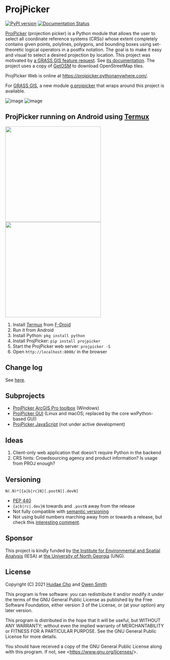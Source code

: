 # ProjPicker

[![PyPI version](https://badge.fury.io/py/projpicker.svg)](https://badge.fury.io/py/projpicker)
[![Documentation Status](https://readthedocs.org/projects/projpicker/badge/?version=latest)](https://projpicker.readthedocs.io/en/latest/?badge=latest)

[ProjPicker](https://github.com/HuidaeCho/projpicker) (projection picker) is a
Python module that allows the user to select all coordinate reference systems
(CRSs) whose extent completely contains given points, polylines, polygons, and
bounding boxes using set-theoretic logical operators in a postfix notation. The
goal is to make it easy and visual to select a desired projection by location.
This project was motivated by
[a GRASS GIS feature request](https://github.com/OSGeo/grass/issues/1253).
See [its documentation](https://projpicker.readthedocs.io/en/latest/).
The project uses a copy of [GetOSM](https://github.com/HuidaeCho/getosm) to
download OpenStreetMap tiles.

ProjPicker Web is online at https://projpicker.pythonanywhere.com/.

For [GRASS GIS](https://grass.osgeo.org/), a new module
[g.projpicker](https://grass.osgeo.org/grass78/manuals/addons/g.projpicker.html)
that wraps around this project is available.

![image](https://user-images.githubusercontent.com/7456117/127757317-f307c153-3bcc-4bba-bb47-daea4733018c.png)
![image](https://user-images.githubusercontent.com/7456117/127757336-d9bca6e0-b51e-4a68-acfc-265ab58b89f7.png)

## ProjPicker running on Android using [Termux](https://termux.com/)

<img src="https://user-images.githubusercontent.com/7456117/124205470-4bc0f180-daaf-11eb-9632-98068fbe7bde.png" width="300" /> <img src="https://user-images.githubusercontent.com/7456117/126957478-069742ea-b5d5-4a4c-a545-ba45dc2fe4ab.png" width="300" />

1. Install [Termux](https://termux.com/) from [F-Droid](https://f-droid.org/packages/com.termux/)
2. Run it from Android
3. Install Python: `pkg install python`
4. Install ProjPicker: `pip install projpicker`
5. Start the ProjPicker web server: `projpicker -S`
6. Open `http://localhost:8000/` in the browser

## Change log

See [here](https://github.com/HuidaeCho/projpicker/blob/main/ChangeLog.md).

## Subprojects

* [ProjPicker ArcGIS Pro toolbox](https://github.com/HuidaeCho/projpicker-arcgispro) (Windows)
* [ProjPicker GUI](https://github.com/HuidaeCho/projpicker-gui) (Linux and macOS; replaced by the core wxPython-based GUI)
* [ProjPicker JavaScript](https://github.com/HuidaeCho/projpicker-js) (not under active development)

## Ideas

1. Client-only web application that doesn't require Python in the backend
2. CRS hints: Crowdsourcing agency and product information? Is usage from PROJ enough?

## Versioning

`N(.N)*[{a|b|rc}N][.postN][.devN]`

* [PEP 440](https://www.python.org/dev/peps/pep-0440/)
* `{a|b|rc|.dev}N` towards and `.postN` away from the release
* Not fully compatible with [semantic versioning](https://semver.org/)
* Not using build numbers marching away from or towards a release, but check
  this [interesting
  comment](https://github.com/semver/semver/issues/51#issuecomment-9718111).

## Sponsor

This project is kindly funded by [the Institute for Environmental and Spatial
Analysis](https://ung.edu/institute-environmental-spatial-analysis/) (IESA) at
[the University of North Georgia](https://ung.edu/) (UNG).

## License

Copyright (C) 2021 [Huidae Cho](https://faculty.ung.edu/hcho/) and
                   [Owen Smith](https://www.gaderian.io/)

This program is free software: you can redistribute it and/or modify
it under the terms of the GNU General Public License as published by
the Free Software Foundation, either version 3 of the License, or
(at your option) any later version.

This program is distributed in the hope that it will be useful,
but WITHOUT ANY WARRANTY; without even the implied warranty of
MERCHANTABILITY or FITNESS FOR A PARTICULAR PURPOSE.  See the
GNU General Public License for more details.

You should have received a copy of the GNU General Public License
along with this program.  If not, see <<https://www.gnu.org/licenses/>>.

